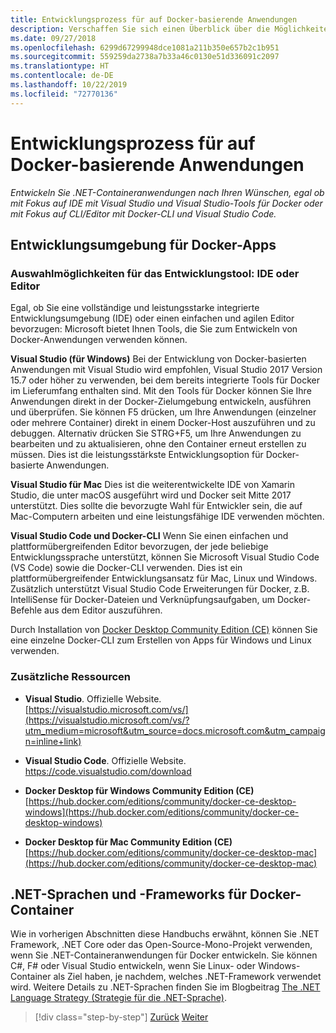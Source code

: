 ```yaml
---
title: Entwicklungsprozess für auf Docker-basierende Anwendungen
description: Verschaffen Sie sich einen Überblick über die Möglichkeiten bei der Entwicklung von Docker-basierten Anwendungen. Sie haben die Wahl zwischen Visual Studio für Windows, Visual Studio für Mac oder Visual Studio Code für die Unterstützung mehrerer Plattformen (Windows, Mac und Linux).
ms.date: 09/27/2018
ms.openlocfilehash: 6299d67299948dce1081a211b350e657b2c1b951
ms.sourcegitcommit: 559259da2738a7b33a46c0130e51d336091c2097
ms.translationtype: HT
ms.contentlocale: de-DE
ms.lasthandoff: 10/22/2019
ms.locfileid: "72770136"
---
```

# <a name="development-process-for-docker-based-applications"></a>Entwicklungsprozess für auf Docker-basierende Anwendungen

*Entwickeln Sie .NET-Containeranwendungen nach Ihren Wünschen, egal ob mit Fokus auf IDE mit Visual Studio und Visual Studio-Tools für Docker oder mit Fokus auf CLI/Editor mit Docker-CLI und Visual Studio Code.*

## <a name="development-environment-for-docker-apps"></a>Entwicklungsumgebung für Docker-Apps

### <a name="development-tool-choices-ide-or-editor"></a>Auswahlmöglichkeiten für das Entwicklungstool: IDE oder Editor

Egal, ob Sie eine vollständige und leistungsstarke integrierte Entwicklungsumgebung (IDE) oder einen einfachen und agilen Editor bevorzugen: Microsoft bietet Ihnen Tools, die Sie zum Entwickeln von Docker-Anwendungen verwenden können.

**Visual Studio (für Windows)** Bei der Entwicklung von Docker-basierten Anwendungen mit Visual Studio wird empfohlen, Visual Studio 2017 Version 15.7 oder höher zu verwenden, bei dem bereits integrierte Tools für Docker im Lieferumfang enthalten sind. Mit den Tools für Docker können Sie Ihre Anwendungen direkt in der Docker-Zielumgebung entwickeln, ausführen und überprüfen. Sie können F5 drücken, um Ihre Anwendungen (einzelner oder mehrere Container) direkt in einem Docker-Host auszuführen und zu debuggen. Alternativ drücken Sie STRG+F5, um Ihre Anwendungen zu bearbeiten und zu aktualisieren, ohne den Container erneut erstellen zu müssen. Dies ist die leistungsstärkste Entwicklungsoption für Docker-basierte Anwendungen.

**Visual Studio für Mac** Dies ist die weiterentwickelte IDE von Xamarin Studio, die unter macOS ausgeführt wird und Docker seit Mitte 2017 unterstützt. Dies sollte die bevorzugte Wahl für Entwickler sein, die auf Mac-Computern arbeiten und eine leistungsfähige IDE verwenden möchten.

**Visual Studio Code und Docker-CLI** Wenn Sie einen einfachen und plattformübergreifenden Editor bevorzugen, der jede beliebige Entwicklungssprache unterstützt, können Sie Microsoft Visual Studio Code (VS Code) sowie die Docker-CLI verwenden. Dies ist ein plattformübergreifender Entwicklungsansatz für Mac, Linux und Windows. Zusätzlich unterstützt Visual Studio Code Erweiterungen für Docker, z.B. IntelliSense für Docker-Dateien und Verknüpfungsaufgaben, um Docker-Befehle aus dem Editor auszuführen.

Durch Installation von [Docker Desktop Community Edition (CE)](https://hub.docker.com/search/?type=edition&offering=community) können Sie eine einzelne Docker-CLI zum Erstellen von Apps für Windows und Linux verwenden.

### <a name="additional-resources"></a>Zusätzliche Ressourcen

- **Visual Studio**. Offizielle Website. \
  [https://visualstudio.microsoft.com/vs/](https://visualstudio.microsoft.com/vs/?utm_medium=microsoft&utm_source=docs.microsoft.com&utm_campaign=inline+link)

- **Visual Studio Code**. Offizielle Website. \
  <https://code.visualstudio.com/download>

- **Docker Desktop für Windows Community Edition (CE)**  \
  [https://hub.docker.com/editions/community/docker-ce-desktop-windows](https://hub.docker.com/editions/community/docker-ce-desktop-windows)

- **Docker Desktop für Mac Community Edition (CE)**  \
  [https://hub.docker.com/editions/community/docker-ce-desktop-mac](https://hub.docker.com/editions/community/docker-ce-desktop-mac)

## <a name="net-languages-and-frameworks-for-docker-containers"></a>.NET-Sprachen und -Frameworks für Docker-Container

Wie in vorherigen Abschnitten diese Handbuchs erwähnt, können Sie .NET Framework, .NET Core oder das Open-Source-Mono-Projekt verwenden, wenn Sie .NET-Containeranwendungen für Docker entwickeln. Sie können C\#, F\# oder Visual Studio entwickeln, wenn Sie Linux- oder Windows-Container als Ziel haben, je nachdem, welches .NET-Framework verwendet wird. Weitere Details zu .NET-Sprachen finden Sie im Blogbeitrag [The .NET Language Strategy (Strategie für die .NET-Sprache)](https://devblogs.microsoft.com/dotnet/the-net-language-strategy/).

>[!div class="step-by-step"]
>[Zurück](../architect-microservice-container-applications/scalable-available-multi-container-microservice-applications.md)
>[Weiter](docker-app-development-workflow.md)
